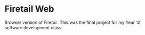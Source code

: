 # Firetail Web

Browser version of Firetail. This was the final project for my Year 12 software development class.
